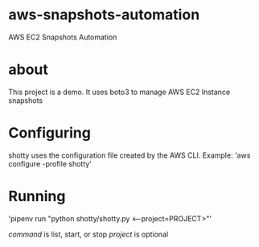 # aws-snapshots-automation
AWS EC2 Snapshots Automation

# about
This project is a demo. It uses boto3 to manage AWS EC2 Instance snapshots

# Configuring
shotty uses the configuration file created by the AWS CLI.
Example:
'aws configure -profile shotty'

# Running
'pipenv run "python shotty/shotty.py <command> <--project=PROJECT>"'

*command* is list, start, or stop
*project* is optional
